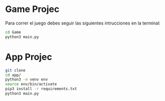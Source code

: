# Game Projec

Para correr el juego debes seguir las siguientes intrucciones en la terminal:

```sh
cd Game
python3 main.py
```


# App Projec

```sh
git clone
cd app/
python3 -m venv env
source env/bin/activate
pip3 install -r requirements.txt
python3 main.py
```
